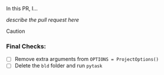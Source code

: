In this PR, I...

*describe the pull request here*

> [!CAUTION]
> ### Final Checks:
> - [ ] Remove extra arguments from `OPTIONS = ProjectOptions()`
> - [ ] Delete the `bld` folder and run `pytask`

